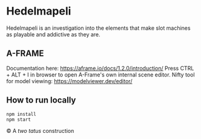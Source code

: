 # Hedelmapeli

Hedelmapeli is an investigation into the elements that make slot machines as playable and addictive as they are.

## A-FRAME

Documentation here: https://aframe.io/docs/1.2.0/introduction/
Press CTRL + ALT + I in browser to open A-Frame's own internal scene editor.
Nifty tool for model viewing: https://modelviewer.dev/editor/

## How to run locally

```
npm install
npm start
```

© A _two tatus_ construction
